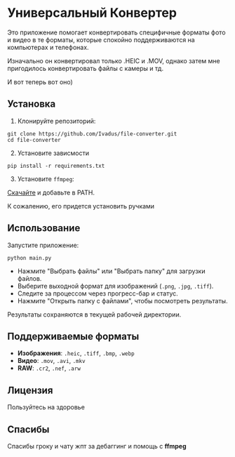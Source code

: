 # Универсальный Конвертер

Это приложение помогает конвертировать специфичные форматы фото и видео в те форматы, которые спокойно поддерживаются на компьютерах и телефонах.

Изначально он конвертировал только .HEIC и .MOV, однако затем мне пригодилось конвертировать файлы с камеры и тд.

И вот теперь вот оно)

## Установка

1. Клонируйте репозиторий:

```
git clone https://github.com/Ivadus/file-converter.git
cd file-converter
```

2. Установите зависмости

```
pip install -r requirements.txt
```

3. Установите `ffmpeg`:

[Скачайте](https://ffmpeg.org/download.html) и добавьте в PATH.

К сожалению, его придется установить ручками

## Использование

Запустите приложение:

```
python main.py
```

- Нажмите "Выбрать файлы" или "Выбрать папку" для загрузки файлов.
- Выберите выходной формат для изображений (`.png`, `.jpg`, `.tiff`).
- Следите за процессом через прогресс-бар и статус.
- Нажмите "Открыть папку с файлами", чтобы посмотреть результаты.

Результаты сохраняются в текущей рабочей директории.

## Поддерживаемые форматы

- **Изображения**: `.heic`, `.tiff`, `.bmp`, `.webp`
- **Видео**: `.mov`, `.avi`, `.mkv`
- **RAW**: `.cr2`, `.nef`, `.arw`

## Лицензия

Пользуйтесь на здоровье

## Спасибы

Спасибы гроку и чату жпт за дебаггинг и помощь с **ffmpeg**
